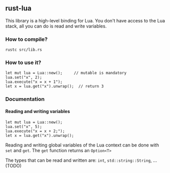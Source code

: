 ## rust-lua

This library is a high-level binding for Lua. You don't have access to the Lua stack, all you can do is read and write variables.

### How to compile?

    rustc src/lib.rs

### How to use it?

    let mut lua = Lua::new();     // mutable is mandatory
    lua.set("x", 2);
    lua.execute("x = x + 1");
    let x = lua.get("x").unwrap();  // return 3

### Documentation

#### Reading and writing variables

    let mut lua = Lua::new();
    lua.set("x", 5);
    lua.execute("x = x + 2;");
    let x = lua.get("x").unwrap();

Reading and writing global variables of the Lua context can be done with `set` and `get`.
The `get` function returns an `Option<T>` 

The types that can be read and written are: `int`, `std::string::String`, ... (TODO)

